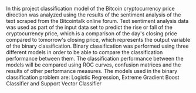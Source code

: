In this project classification model of the Bitcoin cryptocurrency price direction was analyzed using the results of the sentiment analysis of the text scraped from the Bitcointalk online forum.
Text sentiment analysis data was used as part of the input data set to predict the rise or fall of the cryptocurrency price, which is a comparison of the day's closing price compared to tomorrow's closing price,
which represents the output variable of the binary classification. Binary classification was performed using three different models in order to be able to compare the classification performance between them.
The classification performance between the models will be compared using ROC curves, confusion matrices and the results of other performance measures.
The models used in the binary classification problem are: Logistic Regression, Extreme Gradient Boost Classifier and Support Vector Classifier
